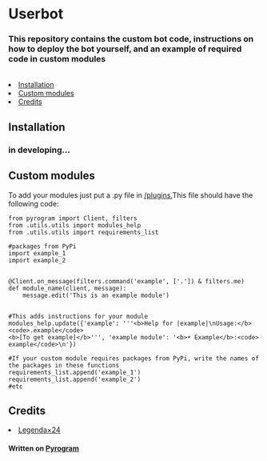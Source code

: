 
<h1>Userbot</h1>

<h3>This repository contains the custom bot code, instructions on how to deploy the bot yourself, and an example of required code in custom modules</h3><br>
  

<nav>
<li><a href='https://github.com/JoHn-111/Userbot/tree/master#installation'>Installation</a></li>
<li><a href='https://github.com/JoHn-111/Userbot/tree/master#custom-modules'>Custom modules</a></li>
<li><a href='https://github.com/JoHn-111/Userbot#credits'>Credits</a></li>
  
</nav>


<h2>Installation</h2>
<h3>in developing...</h3>

<h2>Custom modules</h2>


To add your modules just put a .py file in  <a href='https://github.com/JoHn-111/Userbot/tree/master/plugins'>/plugins.</a>This file should have the following code:
```python3
from pyrogram import Client, filters
from .utils.utils import modules_help
from .utils.utils import requirements_list

#packages from PyPi
import example_1
import example_2


@Client.on_message(filters.command('example', ['.']) & filters.me)
def module_name(client, message):
    message.edit('This is an example module')


#This adds instructions for your module
modules_help.update({'example': '''<b>Help for |example|\nUsage:</b>
<code>.example</code>
<b>[To get example]</b>''', 'example module': '<b>• Example</b>:<code> example</code>\n'})

#If your custom module requires packages from PyPi, write the names of the packages in these functions
requirements_list.append('example_1')
requirements_list.append('example_2')
#etc
```
<h2>Credits</h2>
<nav>
<li><a href='https://github.com/Legenda24'>Legenda×24</a></li>
</nav>
<h4>Written on <a href='https://github.com/pyrogram/pyrogram'>Pyrogram</a></h4>
